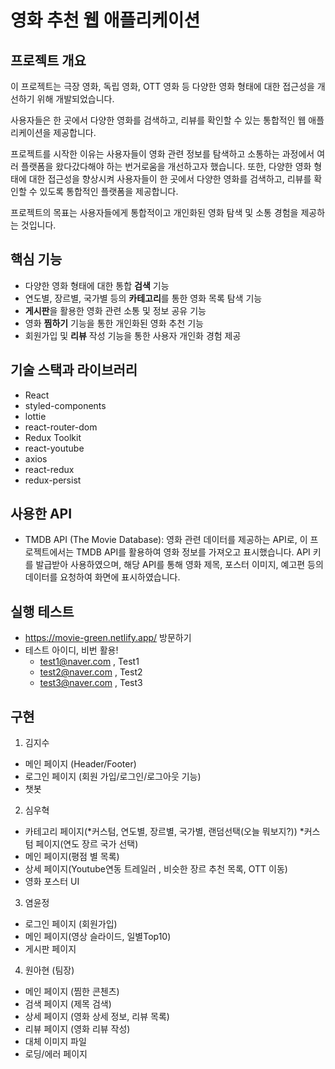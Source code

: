 # 영화 추천 웹 애플리케이션

## 프로젝트 개요
이 프로젝트는 극장 영화, 독립 영화, OTT 영화 등 다양한 영화 형태에 대한 접근성을 개선하기 위해 개발되었습니다. 

사용자들은 한 곳에서 다양한 영화를 검색하고, 리뷰를 확인할 수 있는 통합적인 웹 애플리케이션을 제공합니다.

프로젝트를 시작한 이유는 사용자들이 영화 관련 정보를 탐색하고 소통하는 과정에서 여러 플랫폼을 왔다갔다해야 하는 번거로움을 개선하고자 했습니다. 또한, 다양한 영화 형태에 대한 접근성을 향상시켜 사용자들이 한 곳에서 다양한 영화를 검색하고, 리뷰를 확인할 수 있도록 통합적인 플랫폼을 제공합니다.

프로젝트의 목표는 사용자들에게 통합적이고 개인화된 영화 탐색 및 소통 경험을 제공하는 것입니다.

## 핵심 기능
- 다양한 영화 형태에 대한 통합 **검색** 기능
- 연도별, 장르별, 국가별 등의 **카테고리**를 통한 영화 목록 탐색 기능
- **게시판**을 활용한 영화 관련 소통 및 정보 공유 기능
- 영화 **찜하기** 기능을 통한 개인화된 영화 추천 기능
- 회원가입 및 **리뷰** 작성 기능을 통한 사용자 개인화 경험 제공

## 기술 스택과 라이브러리
- React
- styled-components
- lottie
- react-router-dom
- Redux Toolkit
- react-youtube
- axios
- react-redux
- redux-persist

## 사용한 API
- TMDB API (The Movie Database): 영화 관련 데이터를 제공하는 API로, 이 프로젝트에서는 TMDB API를 활용하여 영화 정보를 가져오고 표시했습니다. API 키를 발급받아 사용하였으며, 해당 API를 통해 영화 제목, 포스터 이미지, 예고편 등의 데이터를 요청하여 화면에 표시하였습니다.

## 실행 테스트
* https://movie-green.netlify.app/ 방문하기
* 테스트 아이디, 비번 활용!
  - test1@naver.com , Test1
  - test2@naver.com , Test2
  - test3@naver.com , Test3

## 구현
1. 김지수
  - 메인 페이지 (Header/Footer)
  - 로그인 페이지 (회원 가입/로그인/로그아웃 기능)
  - 챗봇

2. 심우혁
  - 카테고리 페이지(*커스텀, 연도별, 장르별, 국가별, 랜덤선택(오늘 뭐보지?))
    *커스텀 페이지(연도 장르 국가 선택)
  - 메인 페이지(평점 별 목록)
  - 상세 페이지(Youtube연동 트레일러 , 비슷한 장르 추천 목록, OTT 이동)
  - 영화 포스터 UI

3. 염윤정
  - 로그인 페이지 (회원가입)
  - 메인 페이지(영상 슬라이드, 일별Top10)
  - 게시판 페이지

4. 원아현 (팀장)
  - 메인 페이지 (찜한 콘첸츠)
  - 검색 페이지 (제목 검색)
  - 상세 페이지 (영화 상세 정보, 리뷰 목록)
  - 리뷰 페이지 (영화 리뷰 작성)
  - 대체 이미지 파일
  - 로딩/에러 페이지

